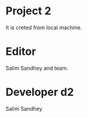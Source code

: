 # Project 2
It is creted from local machine.

# Editor
Salim Sandhey and team.

# Developer d2
Salim Sandhey